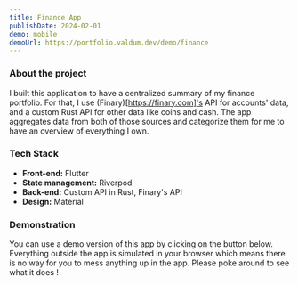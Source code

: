 ```yaml
---
title: Finance App
publishDate: 2024-02-01
demo: mobile
demoUrl: https://portfolio.valdum.dev/demo/finance
---
```


### About the project

I built this application to have a centralized summary of my finance portfolio. For that, I use (Finary)[https://finary.com]'s API for accounts' data, and a custom Rust API for other data like coins and cash. The app aggregates data from both of those sources and categorize them for me to have an overview of everything I own.

### Tech Stack

- **Front-end:** Flutter
- **State management:** Riverpod
- **Back-end:** Custom API in Rust, Finary's API
- **Design:** Material

### Demonstration

You can use a demo version of this app by clicking on the button below. Everything outside the app is simulated in your browser which means there is no way for you to mess anything up in the app. Please poke around to see what it does !
